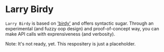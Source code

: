 # Larry Birdy

`Larry Birdy` is based on ['birdy'](https://github.com/inueni/birdy) and offers syntactic sugar. Through an experimental (and fuzzy oop design) and proof-of-concept way, you can make API calls with exprensiveness (and verbosity).

Note: It's not ready, yet. This respositery is just a placeholder.
